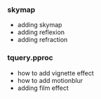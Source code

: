 ### skymap
* adding skymap
* adding reflexion
* adding refraction

### tquery.pproc
* how to add vignette effect
* how to add motionblur
* adding film effect
